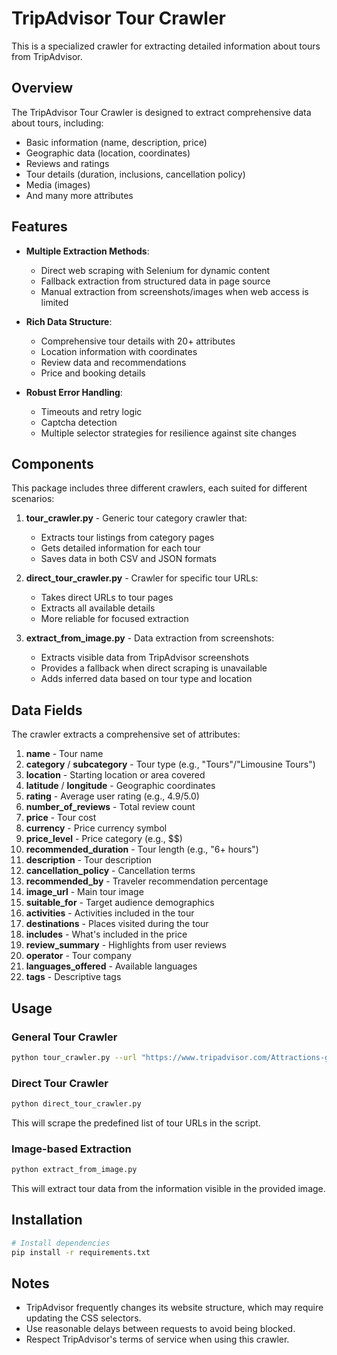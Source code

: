 # TripAdvisor Tour Crawler

This is a specialized crawler for extracting detailed information about tours from TripAdvisor.

## Overview

The TripAdvisor Tour Crawler is designed to extract comprehensive data about tours, including:

- Basic information (name, description, price)
- Geographic data (location, coordinates)
- Reviews and ratings
- Tour details (duration, inclusions, cancellation policy)
- Media (images)
- And many more attributes

## Features

- **Multiple Extraction Methods**:

  - Direct web scraping with Selenium for dynamic content
  - Fallback extraction from structured data in page source
  - Manual extraction from screenshots/images when web access is limited

- **Rich Data Structure**:

  - Comprehensive tour details with 20+ attributes
  - Location information with coordinates
  - Review data and recommendations
  - Price and booking details

- **Robust Error Handling**:
  - Timeouts and retry logic
  - Captcha detection
  - Multiple selector strategies for resilience against site changes

## Components

This package includes three different crawlers, each suited for different scenarios:

1. **tour_crawler.py** - Generic tour category crawler that:

   - Extracts tour listings from category pages
   - Gets detailed information for each tour
   - Saves data in both CSV and JSON formats

2. **direct_tour_crawler.py** - Crawler for specific tour URLs:

   - Takes direct URLs to tour pages
   - Extracts all available details
   - More reliable for focused extraction

3. **extract_from_image.py** - Data extraction from screenshots:
   - Extracts visible data from TripAdvisor screenshots
   - Provides a fallback when direct scraping is unavailable
   - Adds inferred data based on tour type and location

## Data Fields

The crawler extracts a comprehensive set of attributes:

1. **name** - Tour name
2. **category** / **subcategory** - Tour type (e.g., "Tours"/"Limousine Tours")
3. **location** - Starting location or area covered
4. **latitude** / **longitude** - Geographic coordinates
5. **rating** - Average user rating (e.g., 4.9/5.0)
6. **number_of_reviews** - Total review count
7. **price** - Tour cost
8. **currency** - Price currency symbol
9. **price_level** - Price category (e.g., $$)
10. **recommended_duration** - Tour length (e.g., "6+ hours")
11. **description** - Tour description
12. **cancellation_policy** - Cancellation terms
13. **recommended_by** - Traveler recommendation percentage
14. **image_url** - Main tour image
15. **suitable_for** - Target audience demographics
16. **activities** - Activities included in the tour
17. **destinations** - Places visited during the tour
18. **includes** - What's included in the price
19. **review_summary** - Highlights from user reviews
20. **operator** - Tour company
21. **languages_offered** - Available languages
22. **tags** - Descriptive tags

## Usage

### General Tour Crawler

```bash
python tour_crawler.py --url "https://www.tripadvisor.com/Attractions-g293924-Activities-c42-Hanoi.html" --max 5
```

### Direct Tour Crawler

```bash
python direct_tour_crawler.py
```

This will scrape the predefined list of tour URLs in the script.

### Image-based Extraction

```bash
python extract_from_image.py
```

This will extract tour data from the information visible in the provided image.

## Installation

```bash
# Install dependencies
pip install -r requirements.txt
```

## Notes

- TripAdvisor frequently changes its website structure, which may require updating the CSS selectors.
- Use reasonable delays between requests to avoid being blocked.
- Respect TripAdvisor's terms of service when using this crawler.
